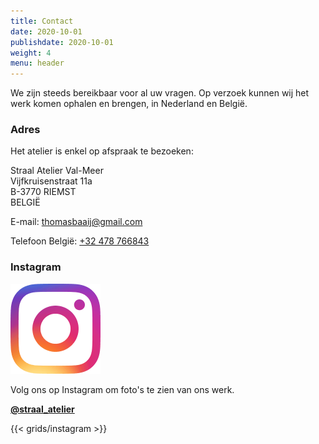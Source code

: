 ```yaml
---
title: Contact
date: 2020-10-01
publishdate: 2020-10-01
weight: 4
menu: header
---
```


We zijn steeds bereikbaar voor al uw vragen. Op verzoek kunnen wij het
werk komen ophalen en brengen, in Nederland en België.

### Adres

Het atelier is enkel op afspraak te bezoeken:

Straal Atelier Val-Meer  
Vijfkruisenstraat 11a  
B-3770 RIEMST  
BELGIË

E-mail: [thomasbaaij@gmail.com](mailto:thomasbaaij@gmail.com)

Telefoon België: [+32 478 766843](tel:+32478766843)

### Instagram

![Volg Straal Atelier Valmeer op Instagram](IG_Glyph_Fill.png "Volg @straal_atelier op Instagram")

Volg ons op Instagram om foto's te zien van ons werk.

[**@straal_atelier**](https://www.instagram.com/straal_atelier/)

{{< grids/instagram >}}
